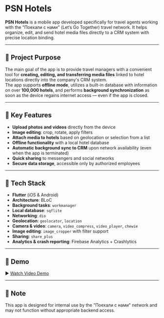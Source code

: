 # PSN Hotels

**PSN Hotels** is a mobile app developed specifically for travel agents working with the "Поехали с нами" (Let’s Go Together) travel network. It helps organize, edit, and send hotel media files directly to a CRM system with precise location binding.

---

## 🎯 Project Purpose

The main goal of the app is to provide travel managers with a convenient tool for **creating, editing, and transferring media files** linked to hotel locations directly into the company's CRM system.  
The app supports **offline mode**, utilizes a built-in database with information on over **100,000 hotels**, and performs **background synchronization** as soon as the device regains internet access — even if the app is closed.

---

## 📱 Key Features

- **Upload photos and videos** directly from the device
- **Image editing**: crop, rotate, apply filters
- **Attach media to hotels** based on geolocation or selection from a list
- **Offline functionality** with a local hotel database
- **Automatic background sync to CRM** upon network availability (even when the app is terminated)
- **Quick sharing** to messengers and social networks
- **Secure data storage**, accessible only by authorized employees

---

## 🧱 Tech Stack

- **Flutter** (iOS & Android)
- **Architecture**: BLoC
- **Background tasks**: `workmanager`
- **Local database**: `sqflite`
- **Networking**: `dio`
- **Geolocation**: `geolocator`, `location`
- **Camera & video**: `camera`, `video_compress`, `video_player`, `chewie`
- **Image editing**: `image_cropper` with filter support
- **Sharing**: `share_plus`
- **Analytics & crash reporting**: Firebase Analytics + Crashlytics

---

## 📸 Demo

▶️ [Watch Video Demo](https://youtube.com/shorts/r1_G6hLlPxk?si=uURKm0ymg0rfk2aM)  

---

## 🚫 Note

This app is designed for internal use by the "Поехали с нами" network and may not function without appropriate backend access.

